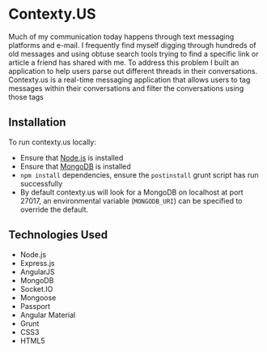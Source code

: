 # Contexty.US

Much of my communication today happens through text messaging platforms and e-mail. I frequently find myself digging through hundreds of old messages and using obtuse search tools trying to find a specific link or article a friend has shared with me. To address this problem I built an application to help users parse out different threads in their conversations. Contexty.us is a real-time messaging application that allows users to tag messages within their conversations and filter the conversations using those tags


## Installation

To run contexty.us locally:

* Ensure that [Node.js](https://nodejs.org/en/) is installed
* Ensure that [MongoDB](https://www.mongodb.com/) is installed
* `npm install` dependencies, ensure the `postinstall` grunt script has run successfully
* By default contexty.us will look for a MongoDB on localhost at port 27017, an environmental variable (`MONGODB_URI`) can be specified to override the default.


## Technologies Used

* Node.js
* Express.js
* AngularJS
* MongoDB
* Socket.IO
* Mongoose
* Passport
* Angular Material
* Grunt
* CSS3
* HTML5

